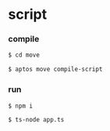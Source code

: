 # script

### compile

```bash
$ cd move

$ aptos move compile-script
```

### run

```bash
$ npm i

$ ts-node app.ts
```